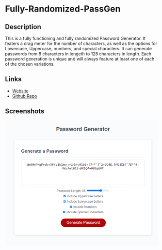 # Fully-Randomized-PassGen

## Description

This is a fully functioning and fully randomized Password Generator. It featers a drag meter for the number of characters, as well as the options for Lowercase, Uppercase, numbers, and special characters. It can generate passwords from 8 characters in lengeth to 128 characters in length. 
Each password generation is unique and will always feature at least one of each of the chosen variations.

## Links

- [Website](https://ntumminaro.github.io/Fully-Randomized-PassGen/)
- [Github Repo](https://github.com/NTumminaro/Fully-Randomized-PassGen)

## Screenshots

![ScreenShot](Assets/images/Screenshot.png)
